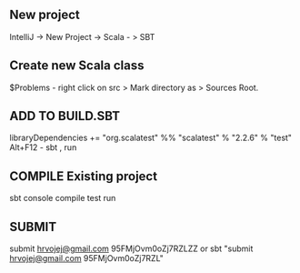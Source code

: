 ## New project
IntelliJ -> New Project -> Scala - > SBT


## Create new Scala class
$Problems - right click on src > Mark directory as > Sources Root.

## ADD TO BUILD.SBT
libraryDependencies += "org.scalatest" %% "scalatest" % "2.2.6" % "test"
Alt+F12 - sbt , run

## COMPILE Existing project
sbt
console
compile 
test
run


## SUBMIT
submit hrvojej@gmail.com 95FMjOvm0oZj7RZLZZ
or
sbt "submit hrvojej@gmail.com 95FMjOvm0oZj7RZL"